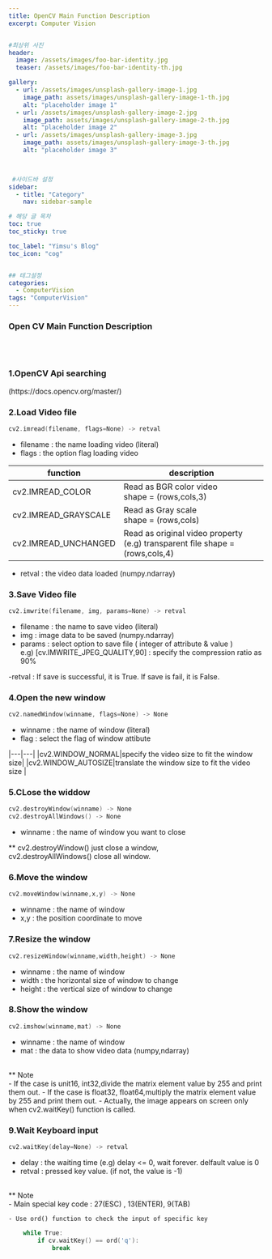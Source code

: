 ```yaml
---
title: OpenCV Main Function Description
excerpt: Computer Vision


#최상위 사진
header:
  image: /assets/images/foo-bar-identity.jpg
  teaser: /assets/images/foo-bar-identity-th.jpg

gallery:
  - url: /assets/images/unsplash-gallery-image-1.jpg
    image_path: assets/images/unsplash-gallery-image-1-th.jpg
    alt: "placeholder image 1"
  - url: /assets/images/unsplash-gallery-image-2.jpg
    image_path: assets/images/unsplash-gallery-image-2-th.jpg
    alt: "placeholder image 2"
  - url: /assets/images/unsplash-gallery-image-3.jpg
    image_path: assets/images/unsplash-gallery-image-3-th.jpg
    alt: "placeholder image 3"
    


 #사이드바 설정 
sidebar:
  - title: "Category"
    nav: sidebar-sample

# 해당 글 목차
toc: true
toc_sticky: true

toc_label: "Yimsu's Blog"
toc_icon: "cog"


## 테그설정
categories:
  - ComputerVision
tags: "ComputerVision"
---
```


### Open CV Main Function Description


<br/>
<br/>

### 1.OpenCV Api searching 

<Link>(https://docs.opencv.org/master/)

<br/>

### 2.Load Video file

``` c
cv2.imread(filename, flags=None) -> retval
```

- filename : the name loading video (literal)
- flags : the option flag loading video


|function|description|
|---|---|
|cv2.IMREAD_COLOR|Read as BGR color video <br/> shape = (rows,cols,3) |
|cv2.IMREAD_GRAYSCALE|Read as Gray scale <br/> shape = (rows,cols) |
|cv2.IMREAD_UNCHANGED|Read as original video property <br/> (e.g) transparent file shape = (rows,cols,4) |


- retval : the video data loaded (numpy.ndarray)

### 3.Save Video file

``` c
cv2.imwrite(filename, img, params=None) -> retval
```
- filename : the name to save video (literal)
- img : image data to be saved (numpy.ndarray)
- params : select option to save file ( integer of attribute & value ) <br/> e.g) [cv.IMWRITE_JPEG_QUALITY,90] : specify the compression ratio as 90%

-retval : If save is successful, it is True. If save is  fail, it is False.  



### 4.Open the new window

``` c
cv2.namedWindow(winname, flags=None) -> None
```
- winname : the name of window (literal)
- flag : select the flag of window attibute

|---|---|
|cv2.WINDOW_NORMAL|specify the video size to fit the window size|
|cv2.WINDOW_AUTOSIZE|translate the window size to fit the video size |


### 5.CLose the widdow

``` c
cv2.destroyWindow(winname) -> None
cv2.destroyAllWindows() -> None
```
- winname : the name of window you want to close

** cv2.destroyWindow() just close a window, <br/> cv2.destroyAllWindows() close all window.


### 6.Move the window 

``` c
cv2.moveWindow(winname,x,y) -> None
```

- winname : the name of window
- x,y : the position coordinate to move


### 7.Resize the window

``` c
cv2.resizeWindow(winname,width,height) -> None
```

- winname : the name of window
- width : the horizontal size of window to change
- height : the vertical size of window to change

### 8.Show the window

``` c
cv2.imshow(winname,mat) -> None
```
- winname : the name of window
- mat : the data to show video data (numpy,ndarray)
<br/>
** Note <br/>
    - If the case is unit16, int32,divide the matrix element value by 255 and print them out.
    - If the case is float32, float64,multiply the matrix element value by 255 and print them out.
    - Actually, the image appears on screen only when cv2.waitKey() function is called. 

### 9.Wait Keyboard input
``` c
cv2.waitKey(delay=None) -> retval
```

- delay : the waiting time (e.g) delay <= 0, wait forever.  delfault value is 0
- retval : pressed key value. (if not, the value is -1) 
<br/>
** Note <br/>
    - Main special key code :  27(ESC)  , 13(ENTER), 9(TAB)
    
    - Use ord() function to check the input of specific key
``` c
    while True:
        if cv.waitKey() == ord('q'):
            break
```

